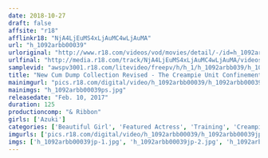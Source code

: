 ```yaml
---
date: 2018-10-27
draft: false
affsite: "r18"
afflinkr18: "NjA4LjEuMS4xLjAuMC4wLjAuMA"
url: "h_1092arbb00039"
urloriginal: "http://www.r18.com/videos/vod/movies/detail/-/id=h_1092arbb00039"
urlfinal: "http://media.r18.com/track/NjA4LjEuMS4xLjAuMC4wLjAuMA/videos/vod/movies/detail/-/id=h_1092arbb00039"
samplevid: "awspv3001.r18.com/litevideo/freepv/h/h_1/h_1092arbb039/h_1092arbb039_dmb_w.mp4"
title: "New Cum Dump Collection Revised - The Creampie Unit Confinement Bus - Azuki"
mainimgurl: "pics.r18.com/digital/video/h_1092arbb00039/h_1092arbb00039ps.jpg"
mainimgs: "h_1092arbb00039ps.jpg"
releasedate: "Feb. 10, 2017"
duration: 125
productioncomp: "& Ribbon"
girls: ['Azuki']
categories: ['Beautiful Girl', 'Featured Actress', 'Training', 'Creampie', 'Confinement', 'Hi-Def']
imgurls: ['pics.r18.com/digital/video/h_1092arbb00039/h_1092arbb00039jp-1.jpg', 'pics.r18.com/digital/video/h_1092arbb00039/h_1092arbb00039jp-2.jpg', 'pics.r18.com/digital/video/h_1092arbb00039/h_1092arbb00039jp-3.jpg', 'pics.r18.com/digital/video/h_1092arbb00039/h_1092arbb00039jp-4.jpg', 'pics.r18.com/digital/video/h_1092arbb00039/h_1092arbb00039jp-5.jpg', 'pics.r18.com/digital/video/h_1092arbb00039/h_1092arbb00039jp-6.jpg', 'pics.r18.com/digital/video/h_1092arbb00039/h_1092arbb00039jp-7.jpg', 'pics.r18.com/digital/video/h_1092arbb00039/h_1092arbb00039jp-8.jpg', 'pics.r18.com/digital/video/h_1092arbb00039/h_1092arbb00039jp-9.jpg', 'pics.r18.com/digital/video/h_1092arbb00039/h_1092arbb00039jp-10.jpg', 'pics.r18.com/digital/video/h_1092arbb00039/h_1092arbb00039jp-11.jpg', 'pics.r18.com/digital/video/h_1092arbb00039/h_1092arbb00039jp-12.jpg', 'pics.r18.com/digital/video/h_1092arbb00039/h_1092arbb00039jp-13.jpg', 'pics.r18.com/digital/video/h_1092arbb00039/h_1092arbb00039jp-14.jpg', 'pics.r18.com/digital/video/h_1092arbb00039/h_1092arbb00039jp-15.jpg', 'pics.r18.com/digital/video/h_1092arbb00039/h_1092arbb00039jp-16.jpg', 'pics.r18.com/digital/video/h_1092arbb00039/h_1092arbb00039jp-17.jpg', 'pics.r18.com/digital/video/h_1092arbb00039/h_1092arbb00039jp-18.jpg', 'pics.r18.com/digital/video/h_1092arbb00039/h_1092arbb00039jp-19.jpg', 'pics.r18.com/digital/video/h_1092arbb00039/h_1092arbb00039jp-20.jpg']
imgs: ['h_1092arbb00039jp-1.jpg', 'h_1092arbb00039jp-2.jpg', 'h_1092arbb00039jp-3.jpg', 'h_1092arbb00039jp-4.jpg', 'h_1092arbb00039jp-5.jpg', 'h_1092arbb00039jp-6.jpg', 'h_1092arbb00039jp-7.jpg', 'h_1092arbb00039jp-8.jpg', 'h_1092arbb00039jp-9.jpg', 'h_1092arbb00039jp-10.jpg', 'h_1092arbb00039jp-11.jpg', 'h_1092arbb00039jp-12.jpg', 'h_1092arbb00039jp-13.jpg', 'h_1092arbb00039jp-14.jpg', 'h_1092arbb00039jp-15.jpg', 'h_1092arbb00039jp-16.jpg', 'h_1092arbb00039jp-17.jpg', 'h_1092arbb00039jp-18.jpg', 'h_1092arbb00039jp-19.jpg', 'h_1092arbb00039jp-20.jpg']
---
```

